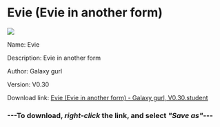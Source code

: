 # Evie (Evie in another form)

<img src = "https://raw.githubusercontent.com/Arbiter1223/Daigaku-Gurashi-Custom-Students/master/Students/Files/Evie%20(Evie%20in%20another%20form).png">

Name: Evie

Description: Evie in another form

Author: Galaxy gurl

Version: V0.30

Download link: <a href="https://raw.githubusercontent.com/Arbiter1223/Daigaku-Gurashi-Custom-Students/master/Students/Files/Evie%20(Evie%20in%20another%20form)%20-%20Galaxy%20gurl%2C%20V0.30.student">Evie (Evie in another form) - Galaxy gurl, V0.30.student</a>

### ---**To download, _right-click_ the link, and select _"Save as"_**---

